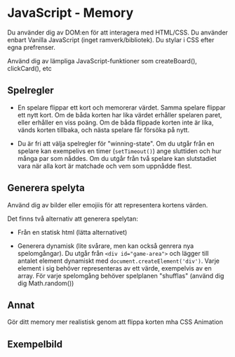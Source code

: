 # JavaScript - Memory

Du använder dig av DOM:en för att interagera med HTML/CSS. Du använder enbart Vanilla JavaScript (inget ramverk/bibliotek). Du stylar i CSS efter egna prefrenser.

Använd dig av lämpliga JavaScript-funktioner som createBoard(), clickCard(), etc

## Spelregler

* En spelare flippar ett kort och memorerar värdet. Samma spelare flippar ett nytt kort. Om de båda korten har lika värdet erhåller spelaren paret, eller erhåller en viss poäng. Om de båda flippade korten inte är lika, vänds korten tillbaka, och nästa spelare får försöka på nytt.

* Du är fri att välja spelregler för "winning-state". Om du utgår från en spelare kan exempelivs en timer (`setTimeout()`) ange sluttiden och hur många par som nåddes. Om du utgår från två spelare kan slutstadiet vara när alla kort är matchade och vem som uppnådde flest. 

## Generera spelyta

Använd dig av bilder eller emojiis för att representera kortens värden. 

Det finns två alternativ att generera spelytan: 

* Från en statisk html (lätta alternativet)

* Generera dynamisk (lite svårare, men kan också genrera nya spelomgångar). 
Du utgår från `<div id="game-area">` och lägger till antalet element dynamiskt med `document.createElement('div')`. Varje element i sig behöver representeras av ett värde, exempelvis av en array. För varje spelomgång behöver spelplanen "shufflas" (använd dig dig Math.random())

## Annat

Gör ditt memory mer realistisk genom att flippa korten mha CSS Animation

## Exempelbild

